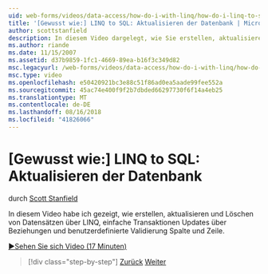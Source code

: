 ```yaml
---
uid: web-forms/videos/data-access/how-do-i-with-linq/how-do-i-linq-to-sql-updating-the-database
title: '[Gewusst wie:] LINQ to SQL: Aktualisieren der Datenbank | Microsoft-Dokumentation'
author: scottstanfield
description: In diesem Video dargelegt, wie Sie erstellen, aktualisieren und Löschen von Datensätzen über LINQ, einfache Transaktionen Updates über Beziehungen und benutzerdefinierte Spalte und...
ms.author: riande
ms.date: 11/15/2007
ms.assetid: d37b9859-1fc1-4669-89ea-b16f3c349d82
msc.legacyurl: /web-forms/videos/data-access/how-do-i-with-linq/how-do-i-linq-to-sql-updating-the-database
msc.type: video
ms.openlocfilehash: e50420921bc3e88c51f86ad0ea5aade99fee552a
ms.sourcegitcommit: 45ac74e400f9f2b7dbded66297730f6f14a4eb25
ms.translationtype: MT
ms.contentlocale: de-DE
ms.lasthandoff: 08/16/2018
ms.locfileid: "41826066"
---
```

<a name="how-do-i-linq-to-sql-updating-the-database"></a>[Gewusst wie:] LINQ to SQL: Aktualisieren der Datenbank
====================
durch [Scott Stanfield](https://github.com/scottstanfield)

In diesem Video habe ich gezeigt, wie erstellen, aktualisieren und Löschen von Datensätzen über LINQ, einfache Transaktionen Updates über Beziehungen und benutzerdefinierte Validierung Spalte und Zeile.

[&#9654;Sehen Sie sich Video (17 Minuten)](https://channel9.msdn.com/Blogs/ASP-NET-Site-Videos/how-do-i-linq-to-sql-updating-the-database)

> [!div class="step-by-step"]
> [Zurück](how-do-i-linq-to-sql-querying-the-database.md)
> [Weiter](how-do-i-linq-to-sql-linqdatasource.md)
